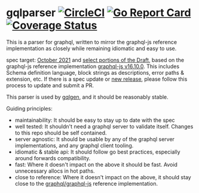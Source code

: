 gqlparser [![CircleCI](https://badgen.net/circleci/github/vektah/gqlparser/master)](https://circleci.com/gh/vektah/gqlparser) [![Go Report Card](https://goreportcard.com/badge/github.com/vektah/gqlparser/v2)](https://goreportcard.com/report/github.com/vektah/gqlparser/v2) [![Coverage Status](https://badgen.net/coveralls/c/github/vektah/gqlparser)](https://coveralls.io/github/vektah/gqlparser?branch=master)
===

This is a parser for graphql, written to mirror the graphql-js reference implementation as closely while remaining idiomatic and easy to use.

spec target: [October 2021](https://spec.graphql.org/October2021/) and [select portions of the Draft](https://spec.graphql.org/draft/), based on the graphql-js reference implementation [graphql-js v16.10.0](https://github.com/graphql/graphql-js/releases/tag/v16.10.0). This includes Schema definition language, block strings as descriptions, error paths & extension, etc. If there is a spec update or [new release](https://github.com/graphql/graphql-spec/releases), please follow this process to update and submit a PR.

This parser is used by [gqlgen](https://github.com/99designs/gqlgen), and it should be reasonably stable.

Guiding principles:

 - maintainability: It should be easy to stay up to date with the spec
 - well tested: It shouldn't need a graphql server to validate itself. Changes to this repo should be self contained.
 - server agnostic: It should be usable by any of the graphql server implementations, and any graphql client tooling.
 - idiomatic & stable api: It should follow go best practices, especially around forwards compatibility.
 - fast: Where it doesn't impact on the above it should be fast. Avoid unnecessary allocs in hot paths.
 - close to reference: Where it doesn't impact on the above, it should stay close to the [graphql/graphql-js](https://github.com/graphql/graphql-js) reference implementation.
